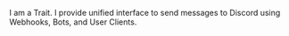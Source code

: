 I am a Trait.
I provide unified interface to send messages to Discord using Webhooks, Bots, and User Clients.